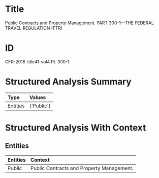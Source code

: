 # Title

 Public Contracts and Property Management. PART 300-1—THE FEDERAL TRAVEL REGULATION (FTR)


# ID

 CFR-2018-title41-vol4.Pt. 300-1


# Structured Analysis Summary

| Type     | Values     |
|:---------|:-----------|
| Entities | ['Public'] |


# Structured Analysis With Context

 


## Entities

| Entities   | Context                                    |
|:-----------|:-------------------------------------------|
| Public     | Public  Contracts and Property Management. |


